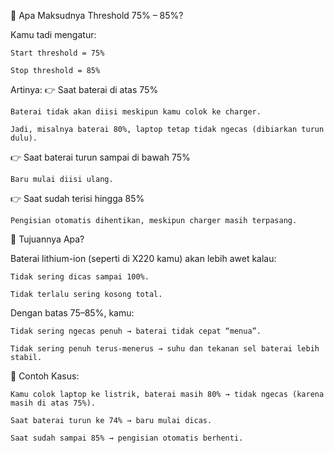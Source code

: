 🔋 Apa Maksudnya Threshold 75% – 85%?

Kamu tadi mengatur:

    Start threshold = 75%

    Stop threshold = 85%

Artinya:
👉 Saat baterai di atas 75%

    Baterai tidak akan diisi meskipun kamu colok ke charger.

    Jadi, misalnya baterai 80%, laptop tetap tidak ngecas (dibiarkan turun dulu).

👉 Saat baterai turun sampai di bawah 75%

    Baru mulai diisi ulang.

👉 Saat sudah terisi hingga 85%

    Pengisian otomatis dihentikan, meskipun charger masih terpasang.

🧠 Tujuannya Apa?

Baterai lithium-ion (seperti di X220 kamu) akan lebih awet kalau:

    Tidak sering dicas sampai 100%.

    Tidak terlalu sering kosong total.

Dengan batas 75–85%, kamu:

    Tidak sering ngecas penuh → baterai tidak cepat “menua”.

    Tidak sering penuh terus-menerus → suhu dan tekanan sel baterai lebih stabil.

🔧 Contoh Kasus:

    Kamu colok laptop ke listrik, baterai masih 80% → tidak ngecas (karena masih di atas 75%).

    Saat baterai turun ke 74% → baru mulai dicas.

    Saat sudah sampai 85% → pengisian otomatis berhenti.
